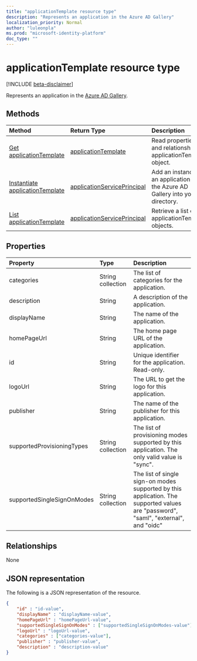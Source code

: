 ```yaml
---
title: "applicationTemplate resource type"
description: "Represents an application in the Azure AD Gallery"
localization_priority: Normal
author: "luleonpla"
ms.prod: "microsoft-identity-platform"
doc_type: ""
---
```


# applicationTemplate resource type

[!INCLUDE [beta-disclaimer](../../includes/beta-disclaimer.md)]

Represents an application in the [Azure AD Gallery](https://docs.microsoft.com/en-us/azure/active-directory/saas-apps/tutorial-list).

## Methods

| Method       | Return Type | Description |
|:-------------|:------------|:------------|
| [Get applicationTemplate](../api/applicationtemplate-get.md) | [applicationTemplate](applicationtemplate.md) | Read properties and relationships of applicationTemplate object. |
|[Instantiate applicationTemplate](../api/applicationtemplate-instantiate.md)|[applicationServicePrincipal](applicationserviceprincipal.md)| Add an instance of an application from the Azure AD Gallery into your directory.|
|[List applicationTemplate](../api/applicationtemplate-instantiate.md)|[applicationServicePrincipal](applicationserviceprincipal.md)|Retrieve a list of applicationTemplate objects.|

## Properties

| Property     | Type        | Description |
|:-------------|:------------|:------------|
|categories|String collection|The list of categories for the application.|
|description|String|A description of the application.|
|displayName|String|The name of the application.|
|homePageUrl|String|The home page URL of the application.|
|id|String| Unique identifier for the application. Read-only.|
|logoUrl|String|The URL to get the logo for this application.|
|publisher|String|The name of the publisher for this application.|
|supportedProvisioningTypes|String collection|The list of provisioning modes supported by this application. The only valid value is "sync".|
|supportedSingleSignOnModes|String collection|The list of single sign-on modes supported by this application. The supported values are "password", "saml", "external", and "oidc"|

## Relationships

None

## JSON representation

The following is a JSON representation of the resource.

<!-- {
  "blockType": "resource",
  "optionalProperties": [

  ],
  "@odata.type": "microsoft.graph.applicationTemplate",
  "baseType": "",
  "keyProperty": "id"
}-->

```json
{
	"id" : "id-value",
	"displayName" : "displayName-value",
	"homePageUrl" : "homePageUrl-value",
	"supportedSingleSignOnModes" : ["supportedSingleSignOnModes-value"],
	"logoUrl" : "logoUrl-value",
	"categories" : ["categories-value"],
	"publisher" : "publisher-value",
	"description" : "description-value"
}
```

<!-- uuid: 16cd6b66-4b1a-43a1-adaf-3a886856ed98
2019-02-04 14:57:30 UTC -->
<!-- {
  "type": "#page.annotation",
  "description": "applicationTemplate resource",
  "keywords": "",
  "section": "documentation",
  "tocPath": ""
}-->